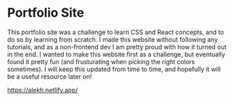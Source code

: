 # Portfolio Site
This portfolio site was a challenge to learn CSS and React concepts, and to do so by learning from scratch. I made this website without following any tutorials, and as a non-frontend dev I am pretty proud with how it turned out in the end. I wanted to make this website first as a challenge, but eventually found it pretty fun (and frusturating when picking the right colors sometimes). I will keep this updated from time to time, and hopefully it will be a useful resource later on!

https://alekh.netlify.app/